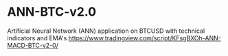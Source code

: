# ANN-BTC-v2.0
Artificial Neural Network (ANN) application on BTCUSD with technical indicators and EMA's
https://www.tradingview.com/script/KFsgBXOh-ANN-MACD-BTC-v2-0/
